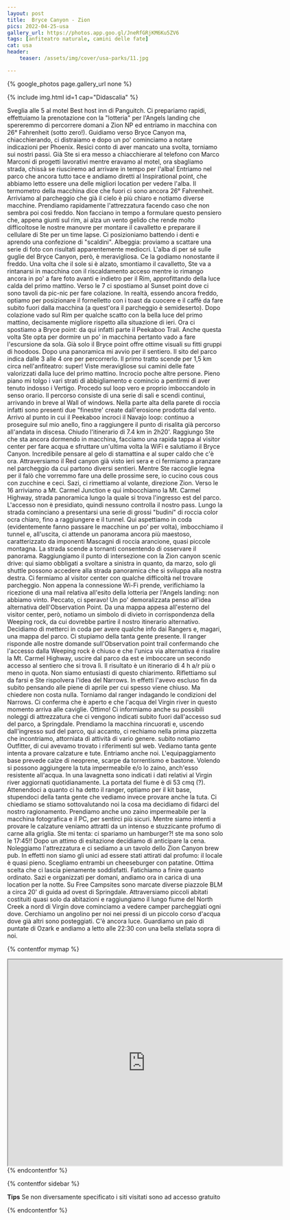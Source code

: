 ```yaml
---
layout: post
title:  Bryce Canyon - Zion
pics: 2022-04-25-usa
gallery_url: https://photos.app.goo.gl/JneRfGRjKM6Ku5ZV6
tags: [anfiteatro naturale, camini delle fate]
cat: usa
header:
    teaser: /assets/img/cover/usa-parks/11.jpg

---
```


{% google_photos page.gallery_url none %}

{% include img.html id=1 cap="Didascalia" %}

Sveglia alle 5 al motel Best host inn di Panguitch. Ci prepariamo rapidi, effettuiamo la prenotazione con la "lotteria" per l'Angels landing che spereremmo di percorrere domani a Zion NP ed entriamo in macchina con 26° Fahrenheit (sotto zero!). Guidiamo verso Bryce Canyon ma, chiacchierando, ci distraiamo e dopo un po' cominciamo a notare indicazioni per Phoenix. Resici conto di aver mancato una svolta, torniamo sui nostri passi. Già Ste si era messo a chiacchierare al telefono con Marco Marconi di progetti lavorativi mentre eravamo al motel, ora sbagliamo strada, chissà se riusciremo ad arrivare in tempo per l'alba! Entriamo nel parco che ancora tutto tace e andiamo diretti al Inspirational point, che abbiamo letto essere una delle migliori location per vedere l'alba. Il termometro della macchina dice che fuori ci sono ancora 26° Fahrenheit. Arriviamo al parcheggio che già il cielo è più chiaro e notiamo diverse macchine. Prendiamo rapidamente l'attrezzatura facendo caso che non sembra poi così freddo. Non facciano in tempo a formulare questo pensiero che, appena giunti sul rim, ai alza un vento gelido che rende molto difficoltose le nostre manovre per montare il cavalletto e preparare il cellulare di Ste per un time lapse. Ci posizioniamo battendo i denti e aprendo una confezione di "scaldini". Albeggia: proviamo a scattare una serie di foto con risultati apparentemente mediocri. L'alba di per sé sulle guglie del Bryce Canyon, però, è meravigliosa. Ce la godiamo nonostante il freddo. Una volta che il sole si è alzato, smontiamo il cavalletto, Ste va a rintanarsi in macchina con il riscaldamento acceso mentre io rimango ancora in po' a fare foto avanti e indietro per il Rim, approfittando della luce calda del primo mattino. Verso le 7 ci spostiamo al Sunset point dove ci sono tavoli da pic-nic per fare colazione. In realtà, essendo ancora freddo, optiamo per posizionare il fornelletto con i toast da cuocere e il caffè da fare subito fuori dalla macchina (a quest'ora il parcheggio è semideserto). Dopo colazione vado sul Rim per qualche scatto con la bella luce del primo mattino, decisamente migliore rispetto alla situazione di ieri. Ora ci spostiamo a Bryce point: da qui infatti parte il Peekaboo Trail. Anche questa volta Ste opta per dormire un po' in macchina pertanto vado a fare l'escursione da sola. Già solo il Bryce point offre ottime visuali su fitti gruppi di hoodoos. Dopo una panoramica mi avvio per il sentiero. Il sito del parco indica dalle 3 alle 4 ore per percorrerlo. Il primo tratto scende per 1,5 km circa nell'anfiteatro: super! Viste meravigliose sui camini delle fate valorizzati dalla luce del primo mattino. Incrocio poche altre persone. Pieno piano mi tolgo i vari strati di abbigliamento e comincio a pentirmi di aver tenuto indosso i Vertigo. Procedo sul loop vero e proprio imboccandolo in senso orario. Il percorso consiste di una serie di sali e scendi continui, arrivando in breve al Wall of windows. Nella parte alta della parete di roccia infatti sono presenti due "finestre' create dall'erosione prodotta dal vento. Arrivo al punto in cui il Peekaboo incroci il Navajo loop: continuo a proseguire sul mio anello, fino a raggiungere il punto di risalita già percorso all'andata in discesa. Chiudo l'itinerario di 7.4 km in 2h20'. Raggiungo Ste che sta ancora dormendo in macchina, facciamo una rapida tappa al visitor center per fare acqua e sfruttare un'ultima volta la WiFi e salutiamo il Bryce Canyon.
Incredibile pensare al gelo di stamattina e al super caldo che c'è ora. Attraversiamo il Red canyon già visto ieri sera e ci fermiamo a pranzare nel parcheggio da cui partono diversi sentieri. Mentre Ste raccoglie legna per il falò che vorremmo fare una delle prossime sere, io cucino cous cous con zucchine e ceci. Sazi, ci rimettiamo al volante, direzione Zion.
Verso le 16 arriviamo a Mt. Carmel Junction e qui imbocchiamo la Mt. Carmel Highway, strada panoramica lungo la quale si trova l'ingresso est del parco. L'accesso non è presidiato, quindi nessuno controlla il nostro pass. Lungo la strada cominciano a presentarsi una serie di grossi "budini" di roccia color ocra chiaro, fino a raggiungere e il tunnel. Qui aspettiamo in coda (evidentemente fanno passare le macchine un po’ per volta), imbocchiamo il tunnel e, all'uscita, ci attende un panorama ancora più maestoso, caratterizzato da imponenti Mascagni di roccia arancione, quasi piccole montagna. La strada scende a tornanti consentendo di osservare il panorama. Raggiungiamo il punto di intersezione con la Zion canyon scenic drive: qui siamo obbligati a svoltare a sinistra in quanto, da marzo, solo gli shuttle possono accedere alla strada panoramica che si sviluppa alla nostra destra. Ci fermiamo al visitor center con qualche difficoltà nel trovare parcheggio. Non appena la connessione Wi-Fi prende, verifichiamo la ricezione di una mail relativa all'esito della lotteria per l'Angels landing: non abbiamo vinto. Peccato, ci speravo! Un po' demoralizzata penso all'idea alternativa dell'Observation Point. Da una mappa appesa all'esterno del visitor center, però, notiamo un simbolo di divieto in corrispondenza della Weeping rock, da cui dovrebbe partire il nostro itinerario alternativo. Decidiamo di metterci in coda per avere qualche info dai Rangers e, magari, una mappa del parco. Ci stupiamo della tanta gente presente. Il ranger risponde alle nostre domande sull'Observation point trail confermando che l'accesso dalla Weeping rock è chiuso e che l'unica via alternativa é risalire la Mt. Carmel Highway, uscire dal parco da est e imboccare un secondo accesso al sentiero che si trova lì. Il risultato è un itinerario di 4 h a/r più o meno in quota. Non siamo entusiasti di questo chiarimento. Riflettiamo sul da farsi e Ste rispolvera l'idea del Narrows. In effetti l'avevo escluso fin da subito pensando alle piene di aprile per cui spesso viene chiuso. Ma chiedere non costa nulla. Torniamo dal ranger indagando le condizioni del Narrows. Ci conferma che è aperto e che l'acqua del Virgin river in questo momento arriva alle caviglie. Ottimo! Ci informiamo anche su possibili noleggi di attrezzatura che ci vengono indicati subito fuori dall'accesso sud del parco, a Springdale. Prendiamo la macchina rincuorati e, uscendo dall'ingresso sud del parco, qui accanto, ci rechiamo nella prima piazzetta che incontriamo, attorniata di attività di vario genere. subito notiamo Outfitter, di cui avevamo trovato i riferimenti sul web. Vediamo tanta gente intenta a provare calzature e tute. Entriamo anche noi. L'equipaggiamento base prevede calze di neoprene, scarpe da torrentismo e bastone. Volendo si possono aggiungere la tuta impermeabile e/o lo zaino, anch'esso resistente all'acqua. In una lavagnetta sono indicati i dati relativi al Virgin river aggiornati quotidianamente. La portata del fiume è di 53 cmq (?). Attenendoci a quanto ci ha detto il ranger, optiamo per il kit base, stupendoci della tanta gente che vediamo invece provare anche la tuta. Ci chiediamo se stiamo sottovalutando noi la cosa ma decidiamo di fidarci del nostro ragionamento. Prendiamo anche uno zaino impermeabile per la macchina fotografica e il PC, per sentirci più sicuri. Mentre siamo intenti a provare le calzature veniamo attratti da un intenso e stuzzicante profumo di carne alla griglia. Ste mi tenta: ci spariamo un hamburger?! ste ma sono solo le 17:45!! Dopo un attimo di esitazione decidiamo di anticipare la cena. Noleggiamo l'attrezzatura e ci sediamo a un tavolo dello Zion Canyon brew pub. In effetti non siamo gli unici ad essere stati attirati dal profumo: il locale è quasi pieno. Scegliamo entrambi un cheeseburger con patatine. Ottima scelta che ci lascia pienamente soddisfatti. Fatichiamo a finire quanto ordinato. Sazi e organizzati per domani, andiamo ora in carica di una location per la notte. Su Free Campsites sono marcate diverse piazzole BLM a circa 20' di guida ad ovest di Springdale. Attraversiamo piccoli abitati costituiti quasi solo da abitazioni e raggiungiamo il lungo fiume del North Creek a nord di Virgin dove cominciamo a vedere camper parcheggiati ogni dove. Cerchiamo un angolino per noi nei pressi di un piccolo corso d'acqua dove già altri sono posteggiati. C'è ancora luce. Guardiamo un paio di puntate di Ozark e andiamo a letto alle 22:30 con una bella stellata sopra di noi.

{% contentfor mymap %}
<iframe src="https://www.google.com/maps/d/embed?mid=13YeL8fLlnIYCt2xclNAM5_L1A6vVh6k&ehbc=2E312F" width="640" height="480"></iframe>
{% endcontentfor %}

{% contentfor sidebar %}

**Tips**
Se non diversamente specificato i siti visitati sono ad accesso gratuito

{% endcontentfor %}